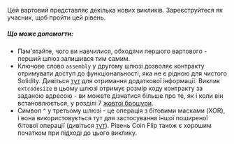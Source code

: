 Цей вартовий представляє декілька нових викликів. Зареєструйтеся як учасник, щоб пройти цей рівень.

##### Що може допомогти:
* Пам'ятайте, чого ви навчилися, обходячи першого вартового - перший шлюз залишився тим самим.
* Ключове слово `assembly` у другому шлюзі дозволяє контракту отримувати доступ до функціональності, яка не є рідною для чистого Solidity. Дивіться [тут](http://solidity.readthedocs.io/en/v0.4.23/assembly.html) для отримання додаткової інформації. Виклик `extcodesize` в цьому шлюзі отримує розмір коду контракту за заданою адресою - ви можете дізнатися більше про те, як і коли він встановлюється, у розділі 7 [жовтої брошури](https://ethereum.github.io/yellowpaper/paper.pdf).
* Символ `^` у третьому шлюзі - це операція з бітовими масками (XOR), і вона використовується тут для застосування іншої поширеної бітової операції (дивіться [тут](http://solidity.readthedocs.io/en/v0.4.23/miscellaneous.html#cheatsheet)). Рівень Coin Flip також є хорошим початком при підході до цього виклику.
